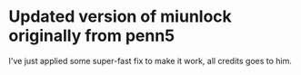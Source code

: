 # Updated version of miunlock originally from penn5
I've just applied some super-fast fix to make it work, all credits goes to him.
